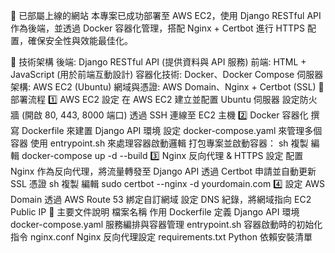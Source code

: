 🚀 已部屬上線的網站
本專案已成功部署至 AWS EC2，使用 Django RESTful API 作為後端，並透過 Docker 容器化管理，搭配 Nginx + Certbot 進行 HTTPS 配置，確保安全性與效能最佳化。

🔧 技術架構
後端: Django RESTful API (提供資料與 API 服務)
前端: HTML + JavaScript (用於前端互動設計)
容器化技術: Docker、Docker Compose
伺服器架構: AWS EC2 (Ubuntu)
網域與憑證: AWS Domain、Nginx + Certbot (SSL)
📌 部署流程
1️⃣ AWS EC2 設定
在 AWS EC2 建立並配置 Ubuntu 伺服器
設定防火牆 (開啟 80, 443, 8000 端口)
透過 SSH 連線至 EC2 主機
2️⃣ Docker 容器化
撰寫 Dockerfile 來建置 Django API 環境
設定 docker-compose.yaml 來管理多個容器
使用 entrypoint.sh 來處理容器啟動邏輯
打包專案並啟動容器：
sh
複製
編輯
docker-compose up -d --build
3️⃣ Nginx 反向代理 & HTTPS 設定
配置 Nginx 作為反向代理，將流量轉發至 Django API
透過 Certbot 申請並自動更新 SSL 憑證
sh
複製
編輯
sudo certbot --nginx -d yourdomain.com
4️⃣ 設定 AWS Domain
透過 AWS Route 53 綁定自訂網域
設定 DNS 紀錄，將網域指向 EC2 Public IP
📂 主要文件說明
檔案名稱	作用
Dockerfile	定義 Django API 環境
docker-compose.yaml	服務編排與容器管理
entrypoint.sh	容器啟動時的初始化指令
nginx.conf	Nginx 反向代理設定
requirements.txt	Python 依賴安裝清單
